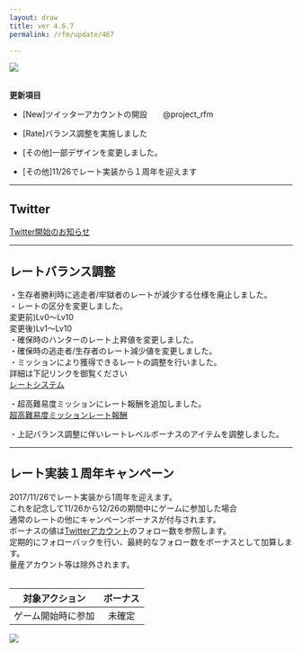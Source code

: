 ```yaml
---
layout: draw
title: ver 4.6.7
permalink: /rfm/update/467

---
```


<a><img src="http://web.njj12.net/public/images/v467.png"></a>

<br>
<strong>更新項目</strong><br>

+ [New]ツイッターアカウントの開設　　@project_rfm

+ [Rate]バランス調整を実施しました

+ [その他]一部デザインを変更しました。

+ [その他]11/26でレート実装から１周年を迎えます

---------------------  
## Twitter
  
[Twitter開始のお知らせ](http://web.njj12.net/rfm/twitter/)<br>

----------------------
## レートバランス調整

・生存者勝利時に逃走者/牢獄者のレートが減少する仕様を廃止しました。<br>
・レートの区分を変更しました。<br>
変更前)Lv0～Lv10<br>
変更後)Lv1～Lv10<br>
・確保時のハンターのレート上昇値を変更しました。<br>
・確保時の逃走者/生存者のレート減少値を変更しました。<br>
・ミッションにより獲得できるレートの調整を行いました。<br>
詳細は下記リンクを御覧ください<br>
[レートシステム](http://web.njj12.net/rfm/rate/)<br>

・超高難易度ミッションにレート報酬を追加しました。<br>
[超高難易度ミッションレート報酬](http://web.njj12.net/rfm/rate/shl)<br>

・上記バランス調整に伴いレートレベルボーナスのアイテムを調整しました。<br>

----------------------
## レート実装１周年キャンペーン

2017/11/26でレート実装から1周年を迎えます。<br>
これを記念して11/26から12/26の期間中にゲームに参加した場合<br>
通常のレートの他にキャンペーンボーナスが付与されます。<br>
ボーナスの値は[Twitterアカウント](https://twitter.com/project_rfm)のフォロー数を参照します。<br>
定期的にフォローバックを行い、最終的なフォロー数をボーナスとして加算します。<br>
量産アカウント等は除外されます。<br><br>


|対象アクション|ボーナス|
| :--------: |:---------:|
|ゲーム開始時に参加|未確定|

<a><img src="http://web.njj12.net/public/images/rate1aniv.png"></a>

